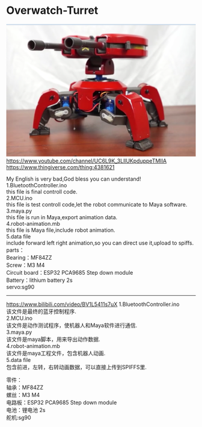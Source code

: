 # Overwatch-Turret  
![ab](https://github.com/ExplorerLGD/Overwatch-Turret/blob/use-wifi/image.png)  
https://www.youtube.com/channel/UC6L9K_3LllUKpduppeTMIIA  
https://www.thingiverse.com/thing:4381621
  
My English is very bad,God bless you can understand!  
1.BluetoothController.ino   
  this file is final controll code.  
2.MCU.ino  
  this file is test controll code,let the robot communicate to Maya software.  
3.maya.py  
  this file is run in Maya,export animation data.  
4.robot-animation.mb  
  this file is Maya file,include robot animation.  
5.data file  
  include forward left right animation,so you can direct use it,upload to spiffs.  
parts：    
  Bearing：MF84ZZ  
  Screw：M3 M4  
  Circuit board：ESP32 PCA9685 Step down module  
  Battery：lithium battery 2s   
  servo:sg90  

--------------------------------------------------------------------------  
https://www.bilibili.com/video/BV1L5411s7uX
1.BluetoothController.ino   
  该文件是最终的蓝牙控制程序.  
2.MCU.ino  
  该文件是动作测试程序，使机器人和Maya软件进行通信.  
3.maya.py  
  该文件是maya脚本，用来导出动作数据.  
4.robot-animation.mb  
  该文件是maya工程文件，包含机器人动画.  
5.data file  
  包含前进，左转，右转动画数据，可以直接上传到SPIFFS里.  
    
零件：    
  轴承：MF84ZZ  
  螺丝：M3 M4  
  电路板：ESP32 PCA9685 Step down module  
  电池：锂电池 2s   
  舵机:sg90  
